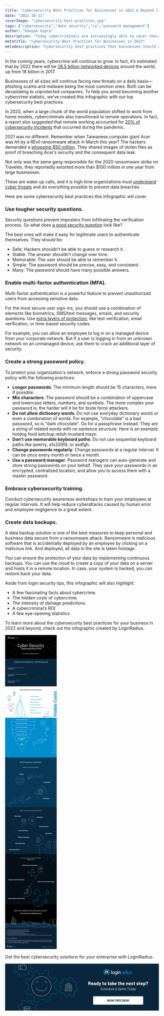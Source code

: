 ```yaml
---
title: "Cybersecurity Best Practices for Businesses in 2022 & Beyond [Infographic]"
date: "2021-10-21"
coverImage: "cybersecurity-best-practices.jpg"
tags: ["cybersecurity","data security","cx","password management"]
author: "Deepak Gupta"
description: "Today cybercriminals are increasingly able to cover their tracks, hide in the cloud, manipulate the infrastructure of the web, and exploit complex vulnerabilities. This infographic summarizes the key takeaway into the cybersecurity best practices that businesses should adopt in 2022."
metatitle: "Cybersecurity Best Practices for Businesses in 2022"
metadescription: "Cybersecurity best practices that businesses should adopt in 2022. Learn more about cyber threats and how to prevent data breaches from our infographic."
---
```


In the coming years, cybercrime will continue to grow. In fact, it’s estimated that by 2022 there will be [28.5 billion networked devices](https://cyrekdigital.com/uploads/content/files/white-paper-c11-741490.pdf]) around the world, up from 18 billion in 2017. 

Businesses of all sizes will continue facing new threats on a daily basis—phishing scams and malware being the most common ones. Both can be devastating to unprotected companies. To help you avoid becoming another cybercrime statistic, we’ve created this infographic with our top cybersecurity best practices.

In 2020, when a large chunk of the world population shifted to work from home models, cybercriminals also transitioned to remote operations. In fact, a report also suggested that remote working accounted for [20% of cybersecurity incidents](https://resources.malwarebytes.com/files/2020/08/Malwarebytes_EnduringFromHome_Report_FINAL.pdf) that occurred during the pandemic. 

2021 was no different. Remember when Taiwanese computer giant Acer was hit by a REvil ransomware attack in March this year? The hackers demanded a [whopping $50 million](https://constellix.com/news/acer-responds-to-being-hit-by-50m-ransomware-attack). They shared images of stolen files as proof of breaching Acer’s security and the consequent data leak.

Not only was the same gang responsible for the 2020 ransomware strike on Travelex, they reportedly extorted more than $100 million in one year from large businesses.

These are wake-up calls, and it is high time organizations must [understand cyber threats](https://www.loginradius.com/blog/2019/10/cybersecurity-attacks-business/) and do everything possible to prevent data breaches.

Here are some cybersecurity best practices this infographic will cover.

### Use tougher security questions.

Security questions prevent imposters from infiltrating the verification process. So what does [a good security question](https://www.loginradius.com/blog/identity/2019/01/best-practices-choosing-good-security-questions/) look like? 

The best ones will make it easy for legitimate users to authenticate themselves. They should be: 



*   Safe: Hackers shouldn’t be able to guess or research it.
*   Stable: The answer shouldn’t change over time.
*   Memorable: The user should be able to remember it.
*   Simple: The password should be precise, easy, and consistent.
*   Many: The password should have many possible answers.


### Enable multi-factor authentication (MFA).

Multi-factor authentication is a powerful feature to prevent unauthorized users from accessing sensitive data. 

For the most secure user sign-ins, you should use a combination of elements like biometrics, SMS/text messages, emails, and security questions. Use [extra layers of protection](https://www.loginradius.com/blog/2019/06/what-is-multi-factor-authentication/), like text verification, email verification, or time-based security codes.

For example, you can allow an employee to log in on a managed device from your corporate network. But if a user is logging in from an unknown network on an unmanaged device, ask them to crack an additional layer of security. 


### Create a strong password policy.

To protect your organization's network, enforce a strong password security policy with the following practices:



*   **Longer passwords**: The minimum length should be 15 characters, more if possible.
*   **Mix characters**: The password should be a combination of uppercase and lowercase letters, numbers, and symbols. The more complex your password is, the harder will it be for brute force attackers. 
*   **Do not allow dictionary words**: Do not use everyday dictionary words or even a combination of words. For example, "chocolate" is a bad password, so is "dark chocolate". Go for a passphrase instead. They are a string of related words with no sentence structure. Here is an example: hotdog food ketchup relish mustard mayo. 
*   **Don’t use memorable keyboard paths**: Do not use sequential keyboard paths like qwerty, a1s2d3f4, or asdfgh. 
*   **Change passwords regularly**: Change passwords at a regular interval. It can be once every month or twice a month. 
*   **Use a password manager**: Password managers can auto-generate and store strong passwords on your behalf. They save your passwords in an encrypted, centralized location, and allow you to access them with a master password. 


### Embrace cybersecurity training.

Conduct cybersecurity awareness workshops to train your employees at regular intervals. It will help reduce cyberattacks caused by human error and employee negligence to a great extent. 


### Create data backups.

A data backup solution is one of the best measures to keep personal and business data secure from a ransomware attack. Ransomware is malicious software that is accidentally deployed by an employee by clicking on a malicious link. And deployed, all data in the site is taken hostage. 

You can ensure the protection of your data by implementing continuous backups. You can use the cloud to create a copy of your data on a server and hosts it in a remote location. In case, your system is hacked, you can restore back your data. 

Aside from login security tips, this infographic will also highlight:



*   A few fascinating facts about cybercrime.
*   The hidden costs of cybercrime.
*   The intensity of damage predictions.  
*   A cybercriminal’s ROI
*   A few eye-opening statistics 

To learn more about the cybersecurity best practices for your business in 2022 and beyond, check out the infographic created by LoginRadius.

![cybersecurity-infographic](cybersecurity-infographic.png)

Get the best cybersecurity solutions for your enterprise with LoginRadius.

[![book-free-demo-loginradius](../../assets/book-a-demo-loginradius.png)](https://www.loginradius.com/book-a-demo/)

